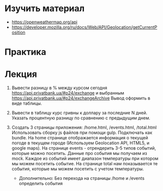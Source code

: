 # Изучить материал
+ https://openweathermap.org/api
+ https://developer.mozilla.org/ru/docs/Web/API/Geolocation/getCurrentPosition

# Практика

# Лекция

1) Вывести разницу в % между курсом сегодня https://api.privatbank.ua/#p24/exchange и выбранным https://api.privatbank.ua/#p24/exchangeArchive
    Вывод оформить в виде таблицы.

2) Вывести в таблицу курс гривны к доллару за последние N дней.
    Указать процентную разницу по сравнению с предыдущим днем.
    
3) Создать 3 страницы приложения: /home.html, /events.html, /total.html
    Использовать сборку js файлов при помощи gulp. Подключать как bundle.
    На home странице отображается информация о текущей погоде в текущем городе (Используем Geolocation API, HTML5, и google maps).
    На странице events - отрендерить 3-5 типов событий, которые можно посетить. Данные про события мы получаем из mock.
    Каждое из событий имеет диапазон температуры при котором мы можем посетить событие.
    На странице total нам показывается те события, которые мы можем посетить с учетом температуры.
    
    * Дополнительно: Без перехода на страницы /home и /events определить события
    

